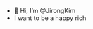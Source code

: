 - 👋 Hi, I’m @JirongKim
- I want to be a happy rich

<!---
JirongKim/JirongKim is a ✨ special ✨ repository because its `README.md` (this file) appears on your GitHub profile.
You can click the Preview link to take a look at your changes.
--->
